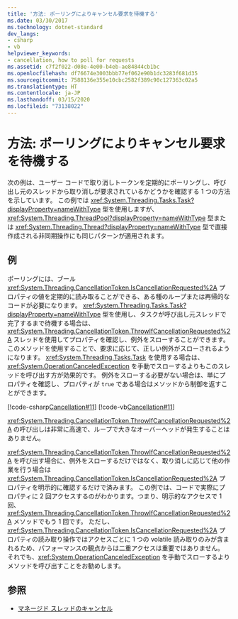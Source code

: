 ```yaml
---
title: '方法: ポーリングによりキャンセル要求を待機する'
ms.date: 03/30/2017
ms.technology: dotnet-standard
dev_langs:
- csharp
- vb
helpviewer_keywords:
- cancellation, how to poll for requests
ms.assetid: c7f2f022-d08e-4e00-b4eb-ae84844cb1bc
ms.openlocfilehash: df76674e3003bbb77ef062e90b1dc3283f681d35
ms.sourcegitcommit: 7588136e355e10cbc2582f389c90c127363c02a5
ms.translationtype: HT
ms.contentlocale: ja-JP
ms.lasthandoff: 03/15/2020
ms.locfileid: "73138022"
---
```

# <a name="how-to-listen-for-cancellation-requests-by-polling"></a>方法: ポーリングによりキャンセル要求を待機する
次の例は、ユーザー コードで取り消しトークンを定期的にポーリングし、呼び出し元のスレッドから取り消しが要求されているかどうかを確認する 1 つの方法を示しています。 この例では <xref:System.Threading.Tasks.Task?displayProperty=nameWithType> 型を使用しますが、<xref:System.Threading.ThreadPool?displayProperty=nameWithType> 型または <xref:System.Threading.Thread?displayProperty=nameWithType> 型で直接作成される非同期操作にも同じパターンが適用されます。  
  
## <a name="example"></a>例  
 ポーリングには、ブール <xref:System.Threading.CancellationToken.IsCancellationRequested%2A> プロパティの値を定期的に読み取ることができる、ある種のループまたは再帰的なコードが必要になります。 <xref:System.Threading.Tasks.Task?displayProperty=nameWithType> 型を使用し、タスクが呼び出し元スレッドで完了するまで待機する場合は、<xref:System.Threading.CancellationToken.ThrowIfCancellationRequested%2A> スレッドを使用してプロパティを確認し、例外をスローすることができます。 このメソッドを使用することで、要求に応じて、正しい例外がスローされるようになります。 <xref:System.Threading.Tasks.Task> を使用する場合は、<xref:System.OperationCanceledException> を手動でスローするよりもこのスレッドを呼び出す方が効果的です。 例外をスローする必要がない場合は、単にプロパティを確認し、プロパティが `true` である場合はメソッドから制御を返すことができます。  
  
 [!code-csharp[Cancellation#11](../../../samples/snippets/csharp/VS_Snippets_Misc/cancellation/cs/cancellationex11.cs#11)]
 [!code-vb[Cancellation#11](../../../samples/snippets/visualbasic/VS_Snippets_Misc/cancellation/vb/cancellationex11.vb#11)]  
  
 <xref:System.Threading.CancellationToken.ThrowIfCancellationRequested%2A> の呼び出しは非常に高速で、ループで大きなオーバーヘッドが発生することはありません。  
  
 <xref:System.Threading.CancellationToken.ThrowIfCancellationRequested%2A> を呼び出す場合に、例外をスローするだけではなく、取り消しに応じて他の作業を行う場合は <xref:System.Threading.CancellationToken.IsCancellationRequested%2A> プロパティを明示的に確認するだけで済みます。 この例では、コードで実際にプロパティに 2 回アクセスするのがわかります。つまり、明示的なアクセスで 1 回、<xref:System.Threading.CancellationToken.ThrowIfCancellationRequested%2A> メソッドでもう 1 回です。 ただし、<xref:System.Threading.CancellationToken.IsCancellationRequested%2A> プロパティの読み取り操作ではアクセスごとに 1 つの volatile 読み取りのみが含まれるため、パフォーマンスの観点からは二重アクセスは重要ではありません。 それでも、<xref:System.OperationCanceledException> を手動でスローするよりメソッドを呼び出すことをお勧めします。  
  
## <a name="see-also"></a>参照

- [マネージド スレッドのキャンセル](../../../docs/standard/threading/cancellation-in-managed-threads.md)
